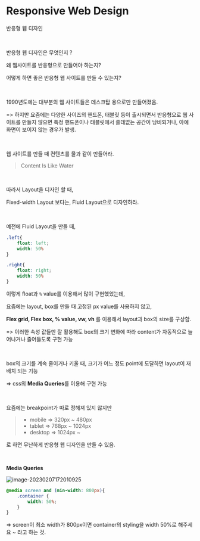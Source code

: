 # Responsive Web Design

반응형 웹 디자인 

<br>

반응형 웹 디자인은 무엇인지 ?

왜 웹사이트를 반응형으로 만들어야 하는지?

어떻게 하면 좋은 반응형 웹 사이트를 만들 수 있는지?

<br>

1990년도에는 대부분의 웹 사이트들은 데스크탑 용으로만 만들어졌음.

=> 하지만 요즘에는 다양한 사이즈의 핸드폰, 태블릿 등이 출시되면서 반응형으로 웹 사이트를 만들지 않으면 특정 핸드폰이나 태블릿에서 쓸데없는 공간이 낭비되거나, 아예 화면이 보이지 않는 경우가 발생. 

<br>

웹 사이트를 만들 때 컨텐츠를 물과 같이 만들어라.

> Content Is Like Water

<br>

따라서 Layout을 디자인 할 때,

Fixed-width Layout 보다는, Fluid Layout으로 디자인하라. 

<br>

예전에 Fluid Layout을 만들 때, 

```css
.left{
    float: left;
   	width: 50%
}

.right{
    float: right;
   	width: 50%
}

```

이렇게 float과 `%` value를 이용해서 많이 구현했었는데,  

요즘에는 layout, box를 만들 때 고정된 px value를 사용하지 않고,  

**Flex grid, Flex box, % value, vw, vh** 를 이용해서 layout과 box의 size를 구상함.

=> 이러한 속성 값들만 잘 활용해도 box의 크기 변화에 따라 content가 자동적으로 늘어나거나 즐어들도록 구현 가능

<br>

box의 크기를 계속 줄이거나 키울 때, 크기가 어느 정도 point에 도달하면 layout이 재배치 되는 기능

=> css의 **Media Queries**를 이용해 구현 가능

  <br>

요즘에는 breakpoint가 따로 정해져 있지 않지만

> + mobile => 320px ~ 480px
> + tablet => 768px ~ 1024px
> + desktop => 1024px ~ 

로 하면 무난하게 반응형 웹 디자인을 만들 수 있음.

<br>

**Media Queries**

![image-20230207172010925](C:\Users\alsd2\AppData\Roaming\Typora\typora-user-images\image-20230207172010925.png)

```css
@media screen and (min-width: 800px){
    .container {
        width: 50%;
    }
}
```

=> screen이 최소 width가 800px이면 container의 styling을 width 50%로 해주세요 ~ 라고 하는 것. 



